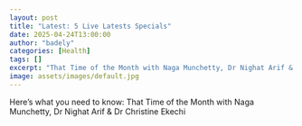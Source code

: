 ```yaml
---
layout: post
title: "Latest: 5 Live Latests Specials"
date: 2025-04-24T13:00:00
author: "badely"
categories: [Health]
tags: []
excerpt: "That Time of the Month with Naga Munchetty, Dr Nighat Arif & Dr Christine Ekechi"
image: assets/images/default.jpg
---
```


Here’s what you need to know: That Time of the Month with Naga Munchetty, Dr Nighat Arif & Dr Christine Ekechi

